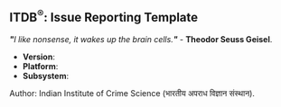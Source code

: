 <!--
Thanks for wanting to report an issue you've found in ITDB®.
Please fill in the template below by replacing the html comments with an appropriate answer.
If unsure about something, just do as best as you're able.

version:    usually output of `ITDB -v`
platform:   either `uname -a` output, or if Windows, version and 32 or 64-bit.
subsystem:  optional -- if known please specify affected core module name.

It will be much easier for us to fix the issue if a test case that reproduces
the problem is provided. Ideally this test case should not have any external
dependencies. We understand that it is not always possible to reduce your code
to a small test case, but we would appreciate to have as
much data as possible.

Thank you!
-->
## ITDB<sup>®</sup>: Issue Reporting Template
<i><b>"</b>I like nonsense, it wakes up the brain cells.<b>"</b></i> - <b>Theodor Seuss Geisel</b>.
* **Version**:
* **Platform**:
* **Subsystem**:

Author: Indian Institute of Crime Science (भारतीय अपराध विज्ञान संस्थान).
<!-- Enter your issue details below this comment. -->
